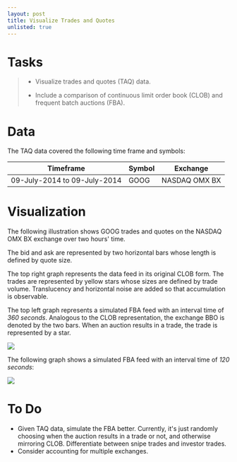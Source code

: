 ```yaml
---
layout: post
title: Visualize Trades and Quotes
unlisted: true
---
```


# Tasks
> * Visualize trades and quotes (TAQ) data.
>
> * Include a comparison of continuous limit order book (CLOB) and frequent batch auctions (FBA).

# Data
The TAQ data covered the following time frame and symbols:
<table>
  <thead>
    <tr>      <th>Timeframe</th> <th>Symbol</th> <th>Exchange</th>   </tr>
  </thead>
  <tbody>
    <tr>      <td>09-July-2014 to 09-July-2014</td>
      <td>GOOG</td> 
      <td>NASDAQ OMX BX</td> 
    </tr>
  </tbody>
</table>

# Visualization

The following illustration shows GOOG trades and quotes on the NASDAQ OMX BX exchange over two hours' time.

The bid and ask are represented by two horizontal bars whose length is defined by quote size.

The top right graph represents the data feed in its original CLOB form. The trades are represented by yellow stars whose sizes are defined by trade volume. Translucency and horizontal noise are added so that accumulation is observable.

The top left graph represents a simulated FBA feed with an interval time of *360 seconds*. Analogous to the CLOB representation, the exchange BBO is denoted by the two bars. When an auction results in a trade, the trade is represented by a star.

<a href = "https://cdn.rawgit.com/TeddyCho/TeddyCho.github.io/master/_posts/img/goog2hours.gif"><img src="https://raw.githubusercontent.com/TeddyCho/TeddyCho.github.io/master/_posts/img/goog2hours.gif" /></a>

The following graph shows a simulated FBA feed with an interval time of *120 seconds*:

<a href = "https://cdn.rawgit.com/TeddyCho/TeddyCho.github.io/master/_posts/img/googhour120.gif"><img src="https://raw.githubusercontent.com/TeddyCho/TeddyCho.github.io/master/_posts/img/googhour120.gif" /></a>

# To Do
* Given TAQ data, simulate the FBA better. Currently, it's just randomly choosing when the auction results in a trade or not, and otherwise mirroring CLOB. Differentiate between snipe trades and investor trades.
* Consider accounting for multiple exchanges.
